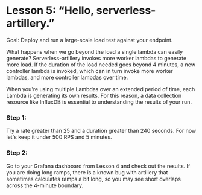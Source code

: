 # Lesson 5: “Hello, serverless-artillery.”
Goal: Deploy and run a large-scale load test against your endpoint.

What happens when we go beyond the load a single lambda can easily generate?  Serverless-artillery invokes more worker lambdas to generate more load.  If the duration of the load needed goes beyond 4 minutes, a new controller lambda is invoked, which can in turn invoke more worker lambdas, and more controller lambdas over time.

When you're using multiple Lambdas over an extended period of time, each Lambda is generating its own results.  For this reason, a data collection resource like InfluxDB is essential to understanding the results of your run.

### Step 1:
Try a rate greater than 25 and a duration greater than 240 seconds.  For now let's keep it under 500 RPS and 5 minutes.

### Step 2:
Go to your Grafana dashboard from Lesson 4 and check out the results.  If you are doing long ramps, there is a known bug with artillery that sometimes calculates ramps a bit long, so you may see short overlaps across the 4-minute boundary.
